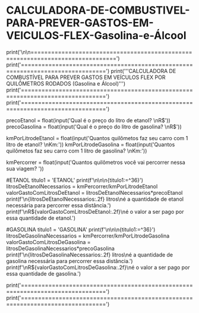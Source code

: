 # CALCULADORA-DE-COMBUSTIVEL-PARA-PREVER-GASTOS-EM-VEICULOS-FLEX-Gasolina-e-Álcool

print('\n\n===============================================================================')
print('===============================================================================')
print('''CALCULADORA DE COMBUSTÍVEL
PARA PREVER GASTOS EM VEÍCULOS FLEX POR QUILÔMETROS RODADOS (Gasolina e Álcool)''')
print('===============================================================================')
print('===============================================================================')

precoEtanol = float(input('Qual é o preço do litro de etanol? \nR$'))
precoGasolina = float(input('Qual é o preço do litro de gasolina? \nR$'))

kmPorLitrodeEtanol = float(input('Quantos quilômetos faz seu carro com 1 litro de etanol? \nKm:'))
kmPorLitrodeGasolina = float(input('Quantos quilômetos faz seu carro com 1 litro de gasolina? \nKm:'))

kmPercorrer = float(input('Quantos quilômetros você vai percorrer nessa sua viagem? '))

#ETANOL
titulo1 = 'ETANOL'
print(f'\n\n\n{titulo1:=^36}')
litrosDeEtanolNecessarios = kmPercorrer/kmPorLitrodeEtanol
valorGastoComLitrosDeEtanol = litrosDeEtanolNecessarios*precoEtanol
print(f'\n{litrosDeEtanolNecessarios:.2f} litros\né a quantidade de etanol necessária para percorrer essa distância.')
print(f'\nR${valorGastoComLitrosDeEtanol:.2f}\né o valor a ser pago por essa quantidade de etanol.')


#GASOLINA
titulo1 = 'GASOLINA'
print(f'\n\n\n{titulo1:=^36}')
litrosDeGasolinaNecessarios = kmPercorrer/kmPorLitrodeGasolina
valorGastoComLitrosDeGasolina = litrosDeGasolinaNecessarios*precoGasolina
print(f'\n{litrosDeGasolinaNecessarios:.2f} litros\né a quantidade de gasolina necessária para percorrer essa distância.')
print(f'\nR${valorGastoComLitrosDeGasolina:.2f}\né o valor a ser pago por essa quantidade de gasolina.')

print('===============================================================================')
print('===============================================================================')
